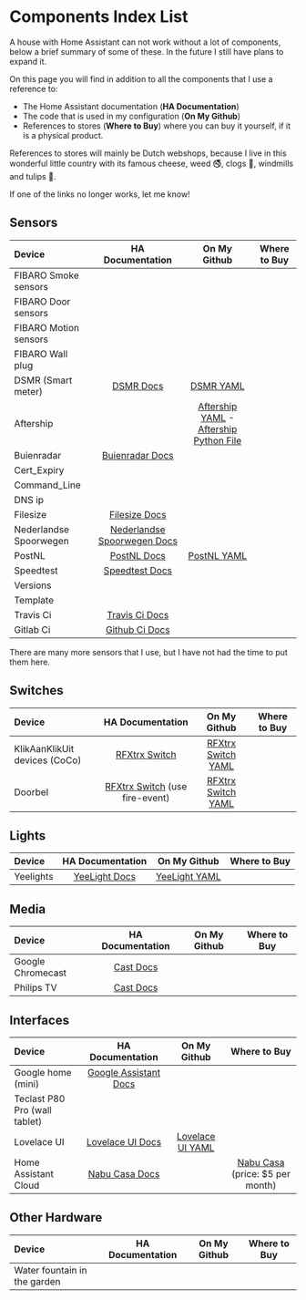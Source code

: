 # Components Index List

A house with Home Assistant can not work without a lot of components, below a brief summary of some of these. In the future I still have plans to expand it.

On this page you will find in addition to all the components that I use a reference to:

- The Home Assistant documentation (**HA Documentation**)
- The code that is used in my configuration (**On My Github**)
- References to stores (**Where to Buy**) where you can buy it yourself, if it is a physical product.

References to stores will mainly be Dutch webshops, because I live in this wonderful little country with its famous cheese, weed :no_smoking:, clogs :shoe:, windmills and tulips :tulip:.

If one of the links no longer works, let me know!

## Sensors

|Device|HA Documentation|On My Github|Where to Buy|
|:---|:---:|:---:|:---:|
|FIBARO Smoke sensors|
|FIBARO Door sensors|
|FIBARO Motion sensors|
|FIBARO Wall plug|
|DSMR (Smart meter)|[DSMR Docs][dsmr-docs]|[DSMR YAML][dsmr-github]|
|Aftership||[Aftership YAML][aftership-yaml] - [Aftership Python File][aftership-python]|
|Buienradar|[Buienradar Docs][buienradar-docs]|
|Cert_Expiry|
|Command_Line|
|DNS ip|
|Filesize|[Filesize Docs][filesize-docs]|
|Nederlandse Spoorwegen|[Nederlandse Spoorwegen Docs][ns-docs]|
|PostNL|[PostNL Docs][postnl-docs]|[PostNL YAML][postnl-github]|
|Speedtest|[Speedtest Docs][speedtest-docs]|
|Versions|
|Template|
|Travis Ci|[Travis Ci Docs][travis-ci-docs]|
|Gitlab Ci|[Github Ci Docs][github-ci-docs]|

There are many more sensors that I use, but I have not had the time to put them here.

## Switches

|Device|HA Documentation|On My Github|Where to Buy|
|:---|:---:|:---:|:---:|
|KlikAanKlikUit devices (CoCo)|[RFXtrx Switch][rfxtrx-switch-docs]|[RFXtrx Switch YAML][rfxtrx-switch-github]|
|Doorbel|[RFXtrx Switch][rfxtrx-switch-docs] (use fire-event)|[RFXtrx Switch YAML][rfxtrx-switch-github]|

## Lights

|Device|HA Documentation|On My Github|Where to Buy|
|:---|:---:|:---:|:---:|
|Yeelights|[YeeLight Docs][yeelight-wifi-bulb-docs]|[YeeLight YAML][yeelight-github]|

## Media

|Device|HA Documentation|On My Github|Where to Buy|
|:---|:---:|:---:|:---:|
|Google Chromecast|[Cast Docs][cast-docs]|
|Philips TV|[Cast Docs][cast-docs]|

## Interfaces

|Device|HA Documentation|On My Github|Where to Buy|
|:---|:---:|:---:|:---:|
|Google home (mini)|[Google Assistant Docs][google-assistant-docs]|
|Teclast P80 Pro (wall tablet)|
|Lovelace UI|[Lovelace UI Docs][lovelace-ui-docs]|[Lovelace UI YAML][lovelace-ui-github]|
|Home Assistant Cloud|[Nabu Casa Docs][nabu-casa-docs]||[Nabu Casa][nabu-casa-buy] (price: $5 per month)

## Other Hardware

|Device|HA Documentation|On My Github|Where to Buy|
|:---|:---:|:---:|:---:|
|Water fountain in the garden|

[rfxtrx-switch-docs]: https://www.home-assistant.io/components/switch.rfxtrx/
[yeelight-wifi-bulb-docs]: https://www.home-assistant.io/components/light.yeelight/
[cast-docs]: https://www.home-assistant.io/components/cast/
[dsmr-docs]: https://www.home-assistant.io/components/sensor.dsmr/
[google-assistant-docs]: https://www.home-assistant.io/components/google_assistant/
[lovelace-ui-docs]: https://www.home-assistant.io/lovelace/
[nabu-casa-docs]: https://www.home-assistant.io/components/cloud/
[buienradar-docs]: https://www.home-assistant.io/components/sensor.buienradar/
[filesize-docs]: https://www.home-assistant.io/components/sensor.filesize/
[ns-docs]: https://www.home-assistant.io/components/sensor.nederlandse_spoorwegen/
[postnl-docs]: https://www.home-assistant.io/components/sensor.postnl/
[speedtest-docs]: https://www.home-assistant.io/components/sensor.speedtest/
[travis-ci-docs]: https://www.home-assistant.io/components/sensor.travisci/
[github-ci-docs]: https://www.home-assistant.io/components/sensor.gitlab_ci/

[lovelace-ui-github]: https://github.com/klaasnicolaas/Smarthome-homeassistant-config/blob/master/ui-lovelace.yaml
[postnl-github]: https://github.com/klaasnicolaas/Smarthome-homeassistant-config/blob/master/components/sensors/postnl.yaml
[dsmr-github]: https://github.com/klaasnicolaas/Smarthome-homeassistant-config/blob/master/components/sensors/smart_meter.yaml
[aftership-yaml]: https://github.com/klaasnicolaas/Smarthome-homeassistant-config/blob/master/components/sensors/aftership.yaml
[aftership-python]: https://github.com/klaasnicolaas/Smarthome-homeassistant-config/blob/master/custom_components/sensor/aftership.py
[rfxtrx-switch-github]: https://github.com/klaasnicolaas/Smarthome-homeassistant-config/blob/master/components/switches/rfxtrx_switch.yaml
[yeelight-github]: https://github.com/klaasnicolaas/Smarthome-homeassistant-config/blob/master/components/lights/yeelight.yaml

[nabu-casa-buy]: https://www.nabucasa.com/
